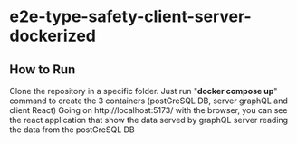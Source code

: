 # e2e-type-safety-client-server-dockerized

## How to Run
Clone the repository in a specific folder.
Just run "<b>docker compose up</b>" command to create the 3 containers (postGreSQL DB, server graphQL and client React)
Going on http://localhost:5173/ with the browser, you can see the react application that show the data served by graphQL server reading the data from the postGreSQL DB
